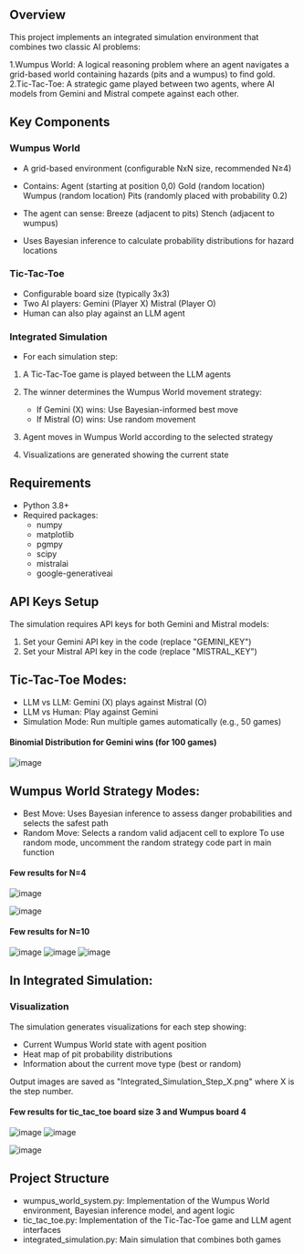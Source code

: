 ## Overview
This project implements an integrated simulation environment that combines two classic AI problems:

1.Wumpus World: A logical reasoning problem where an agent navigates a grid-based world containing hazards (pits and a wumpus) to find gold.
2.Tic-Tac-Toe: A strategic game played between two agents, where AI models from Gemini and Mistral compete against each other.

## Key Components
### Wumpus World

* A grid-based environment (configurable NxN size, recommended N≥4)
* Contains:
    Agent (starting at position 0,0)
    Gold (random location)
    Wumpus (random location)
    Pits (randomly placed with probability 0.2)

* The agent can sense:
    Breeze (adjacent to pits)
    Stench (adjacent to wumpus)

* Uses Bayesian inference to calculate probability distributions for hazard locations

### Tic-Tac-Toe

* Configurable board size (typically 3x3)
* Two AI players:
    Gemini (Player X)
    Mistral (Player O)
* Human can also play against an LLM agent

### Integrated Simulation

* For each simulation step:

1. A Tic-Tac-Toe game is played between the LLM agents
2. The winner determines the Wumpus World movement strategy:

    * If Gemini (X) wins: Use Bayesian-informed best move
    * If Mistral (O) wins: Use random movement

3. Agent moves in Wumpus World according to the selected strategy
4. Visualizations are generated showing the current state

## Requirements

* Python 3.8+
* Required packages:
    * numpy
    * matplotlib
    * pgmpy
    * scipy
    * mistralai
    * google-generativeai

## API Keys Setup
The simulation requires API keys for both Gemini and Mistral models:

1. Set your Gemini API key in the code (replace "GEMINI_KEY")
2. Set your Mistral API key in the code (replace "MISTRAL_KEY")

## Tic-Tac-Toe Modes:

* LLM vs LLM: Gemini (X) plays against Mistral (O)
* LLM vs Human: Play against Gemini
* Simulation Mode: Run multiple games automatically (e.g., 50 games)
#### Binomial Distribution for Gemini wins (for 100 games)
![image](https://github.com/user-attachments/assets/55d58dca-ecec-4773-91dd-6929ec448ca7)

## Wumpus World Strategy Modes:

* Best Move: Uses Bayesian inference to assess danger probabilities and selects the safest path
* Random Move: Selects a random valid adjacent cell to explore
  To use random mode, uncomment the random strategy code part in main function
  
#### Few results for N=4
![image](https://github.com/user-attachments/assets/28126f32-a6af-4efd-af9e-d201d4ac41c6)

![image](https://github.com/user-attachments/assets/077ba80f-925e-43d7-87c5-affcb035a39b)

#### Few results for N=10
![image](https://github.com/user-attachments/assets/7e6f77be-d870-477e-b221-2101d630baeb)
![image](https://github.com/user-attachments/assets/4e26fb1a-4656-4a4d-91c2-eca7435ef4b2)
![image](https://github.com/user-attachments/assets/3d280723-c63c-464b-8bcc-b694e4840d2a)


## In Integrated Simulation:
### Visualization
The simulation generates visualizations for each step showing:
* Current Wumpus World state with agent position
* Heat map of pit probability distributions
* Information about the current move type (best or random)

Output images are saved as "Integrated_Simulation_Step_X.png" where X is the step number.

#### Few results for tic_tac_toe board size 3 and Wumpus board 4
![image](https://github.com/user-attachments/assets/ad8f8b58-cfb0-4b53-a9fa-fa5a12983ffb)
![image](https://github.com/user-attachments/assets/7e98d310-1610-4a41-8292-a70617e63c31)

![image](https://github.com/user-attachments/assets/1e29c25a-7364-4509-8e70-af37e0259148)

## Project Structure

* wumpus_world_system.py: Implementation of the Wumpus World environment, Bayesian inference model, and agent logic
* tic_tac_toe.py: Implementation of the Tic-Tac-Toe game and LLM agent interfaces
* integrated_simulation.py: Main simulation that combines both games
